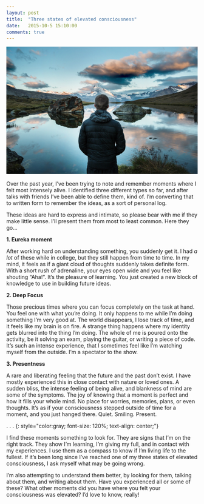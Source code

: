 ```yaml
---
layout: post
title:  "Three states of elevated consciousness"
date:   2015-10-5 15:10:00
comments: true
---
```


<img class="sur" src="/img/three/1.jpeg">

Over the past year, I’ve been trying to note and remember moments where I felt most intensely alive. I identified three different types so far, and after talks with friends I’ve been able to define them, kind of. I’m converting that to written form to remember the ideas, as a sort of personal log.

These ideas are hard to express and intimate, so please bear with me if they make little sense. I’ll present them from most to least common. Here they go…

**1. Eureka moment**

After working hard on understanding something, you suddenly get it. I had *a lot* of these while in college, but they still happen from time to time. In my mind, it feels as if a giant cloud of thoughts suddenly takes definite form. With a short rush of adrenaline, your eyes open wide and you feel like shouting “Aha!”. It’s the pleasure of learning. You just created a new block of knowledge to use in building future ideas.

**2. Deep Focus**

Those precious times where you can focus completely on the task at hand. You feel one with what you’re doing. It only happens to me while I’m doing something I’m very good at. The world disappears, I lose track of time, and it feels like my brain is on fire. A strange thing happens where my identity gets blurred into the thing I’m doing. The whole of me is poured onto the activity, be it solving an exam, playing the guitar, or writing a piece of code. It’s such an intense experience, that I sometimes feel like I’m watching myself from the outside. I’m a spectator to the show.

**3. Presentness**

A rare and liberating feeling that the future and the past don’t exist. I have mostly experienced this in close contact with nature or loved ones. A sudden bliss, the intense feeling of being alive, and blankness of mind are some of the symptoms. The joy of knowing that a moment is perfect and how it fills your whole mind. No place for worries, memories, plans, or even thoughts. It’s as if your consciousness stepped outside of time for a moment, and you just hanged there. Quiet. Smiling. Present.

. . .
{: style="color:gray; font-size: 120%; text-align: center;"}

I find these moments something to look for. They are signs that I’m on the right track. They show I’m learning, I’m giving my full, and in contact with my experiences. I use them as a compass to know if I’m living life to the fullest. If it’s been long since I’ve reached one of my three states of elevated consciousness, I ask myself what may be going wrong.

I’m also attempting to understand them better, by looking for them, talking about them, and writing about them. Have you experienced all or some of these? What other moments did you have where you felt your consciousness was elevated? I’d love to know, really!